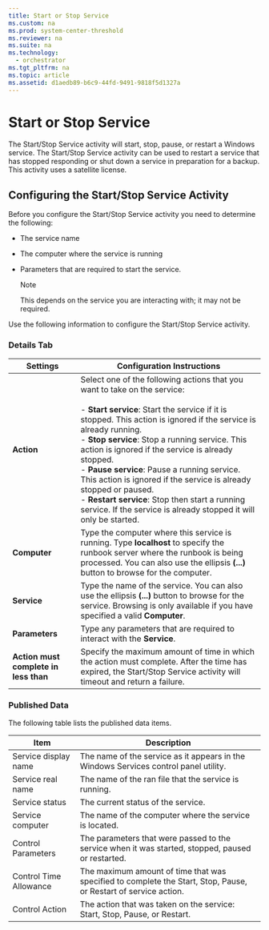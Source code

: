 ```yaml
---
title: Start or Stop Service
ms.custom: na
ms.prod: system-center-threshold
ms.reviewer: na
ms.suite: na
ms.technology: 
  - orchestrator
ms.tgt_pltfrm: na
ms.topic: article
ms.assetid: d1aedb89-b6c9-44fd-9491-9818f5d1327a
---
```

# Start or Stop Service
The Start\/Stop Service activity will start, stop, pause, or restart a Windows service. The Start\/Stop Service activity can be used to restart a service that has stopped responding or shut down a service in preparation for a backup. This activity uses a satellite license.  
  
## Configuring the Start\/Stop Service Activity  
Before you configure the Start\/Stop Service activity you need to determine the following:  
  
-   The service name  
  
-   The computer where the service is running  
  
-   Parameters that are required to start the service.  
  
    > [!NOTE]  
    > This depends on the service you are interacting with; it may not be required.  
  
Use the following information to configure the Start\/Stop Service activity.  
  
### Details Tab  
  
|Settings|Configuration Instructions|  
|------------|------------------------------|  
|**Action**|Select one of the following actions that you want to take on the service:<br /><br />-   **Start service**: Start the service if it is stopped. This action is ignored if the service is already running.<br />-   **Stop service**: Stop a running service. This action is ignored if the service is already stopped.<br />-   **Pause service**: Pause a running service. This action is ignored if the service is already stopped or paused.<br />-   **Restart service**: Stop then start a running service. If the service is already stopped it will only be started.|  
|**Computer**|Type the computer where this service is running. Type **localhost** to specify the runbook server where the runbook is being processed. You can also use the ellipsis **\(...\)** button to browse for the computer.|  
|**Service**|Type the name of the service. You can also use the ellipsis **\(...\)** button to browse for the service. Browsing is only available if you have specified a valid **Computer**.|  
|**Parameters**|Type any parameters that are required to interact with the **Service**.|  
|**Action must complete in less than**|Specify the maximum amount of time in which the action must complete. After the time has expired, the Start\/Stop Service activity will timeout and return a failure.|  
  
### Published Data  
The following table lists the published data items.  
  
|Item|Description|  
|--------|---------------|  
|Service display name|The name of the service as it appears in the Windows Services control panel utility.|  
|Service real name|The name of the ran file that the service is running.|  
|Service status|The current status of the service.|  
|Service computer|The name of the computer where the service is located.|  
|Control Parameters|The parameters that were passed to the service when it was started, stopped, paused or restarted.|  
|Control Time Allowance|The maximum amount of time that was specified to complete the Start, Stop, Pause, or Restart of service action.|  
|Control Action|The action that was taken on the service: Start, Stop, Pause, or Restart.|  
  

